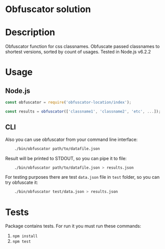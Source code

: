 # Obfuscator solution

# Description

Obfuscator function for css classnames. Obfuscate passed classnames to shortest versions, sorted by count of usages.
Tested in Node.js v6.2.2

# Usage

## Node.js

```javascript
const obfuscator = require('obfuscator-location/index');

const results = obfuscator(['classname1', 'classname2', 'etc', ...]);
```

## CLI

Also you can use obfuscator from your command line interface:

```sh
    ./bin/obfuscator path/to/datafile.json
```

Result will be printed to STDOUT, so you can pipe it to file:

```sh
    ./bin/obfuscator path/to/datafile.json > results.json

```

For testing purposes there are test `data.json` file in `test` folder, so you can try obfuscate it:

```sh
    ./bin/obfuscator test/data.json > results.json
```

# Tests

Package contains tests. For run it you must run these commands:

1. `npm install`
2. `npm test`

